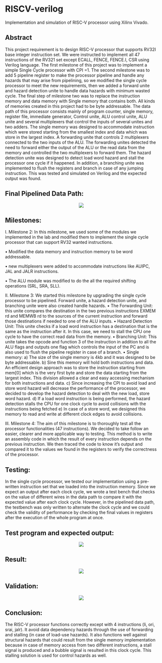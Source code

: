 # RISCV-verilog
Implementation and simulation of RISC-V processor using Xilinx Vivado.

## Abstract
This project requirement is to design RISC-V processor that supports RV32I base integer instruction set. We were instructed to implement all 47 instructions of the RV321 set except ECALL, FENCE, FENCE.I, CSR using Verilog language. The first milestone of this project was to implement a simple Single Cycle processor with CPI =1. The second milestone was to add 5 pipeline register to make the processor pipeline and handle any hazards that may arise from pipelining, so we modified the single cycle processor to meet the new requirements, then we added a forward unite and hazard detection unite to handle data hazards with minimum wasted cycle. The final step of milestone two was to replace the instruction memory and data memory with Single memory that contains both. All kinds of memories created in this project had to be byte addressable. The data path of this processor consists mainly of program counter, single memory, register file, immediate generator, Control unite, ALU control unite, ALU unite and several multiplexers that control the inputs of several unites and two adders. The single memory was designed to accommodate instruction which were stored starting from the smallest index and data which was store in the largest index. A forwarding unite that controls 2 multiplexers connected to the two inputs of the ALU. The forwarding unites detected the need to forward either the output of the ALU or the read data from the memory and controlled the two multiplexers to forward them. The hazard detection unite was designed to detect load word hazard and stall the processor one cycle if it happened. In addition, a branching unite was implemented to flush the registers and branch in case of any jumping instruction. This was tested and simulated on Verilog and the expected output was found.

## Final Pipelined Data Path:
<p align="center">
<img src="RISCV Pipelined - final.png">
</p>

## Milestones: 
I.	Milestone 2:
In this milestone, we used some of the modules we implemented in the lab and modified them to implement the single cycle processor that can support RV32 wanted instructions.

•	Modified the data memory and instruction memory to be word addressable.

•	new multiplexers were added to accommodate instructions like AUIPC, JAL and JALR instructions.

•	The ALU module was modified to do the all the required shifting operations (SRL, SRA, SLL).


II.	Milestone 3:
We started this milestone by upgrading the single cycle processor to be pipelined. Forward unite, a hazard detection unite, and branching unite were also created handle hazards. 
•	The Forwarding Unit:
this unite compares the destination in the two previous instructions EXMEM rd and MEMWB rd to the sources of the current instruction and forward those destinations if needed to one of the ALU inputs.
•	Hazard Detection Unit:
This unite checks if a load word instruction has a destination that is the same as the instruction after it. In this case, we need to stall the CPU one cycle to have the correct read data from the memory.
•	Branching Unit:
This unite takes the opcode and function 3 of the instruction in addition to all the ALU flags and outputs one flag which controls the input of the PC and is also used to flush the pipeline register in case of a branch.
•	Single memory:
a)	The size of the single memory is 4kb and it was designed to be byte addressable.
b)	Sine this memory will hold both instructions and data.  An efficient design approach was to store the instruction starting from mem[0] which is the very first byte and store the data starting from the largest index. This division allowed a clear and easy accessing mechanism for both instructions and data.
c)	Since increasing the CPI to avoid load and store word hazard will decrease the performance of the processor, we decided to develop the hazard detection to deal with the new load, store word hazard.
d)	If a load word instruction is being performed, the hazard detection stalls the CPU for one clock cycle to avoid collisions with the instructions being fetched
e)	In case of a store word, we designed this memory to read and write at different clock edges to avoid collisions.  

III.	Milestone 4:
The aim of this milestone is to thoroughly test all the processor functionalities (47 instructions). We decided to take follow an easier, clearer and more applicable way to testing. This method is to write an assembly code in which the result of every instruction depends on the previous instruction. We then traced the code to know it’s output and compared it to the values we found in the registers to verify the correctness of the processor.   

## Testing:
In the single cycle processor, we tested our implementation using a pre-written instruction set that we loaded into the instruction memory. Since we expect an output after each clock cycle, we wrote a test bench that checks on the value of different wires in the data path to compare it with the expected value after each clock cycle.
However, in the pipelined data path, the testbench was only written to alternate the clock cycle and we could check the validity of performance by checking the final values in registers after the execution of the whole program at once. 

## Test program and expected output:
<p align="center">
<img src="instructions.png">
</p>

## Result:
<p align="center">
<img src="results.png">
</p>

## Validation:
<p align="center">
<img src="validation.png">
</p>

## Conclusion:
The RISC-V processor functions correctly except with 4 instructions (li, ori, srai, jalr). It avoid data dependency hazards through the use of forwarding and stalling (in case of load-use hazards). It also functions well against structural hazards that could result from the single memory implementation because in case of memory access from two different instructions, a stall signal is produced and a bubble signal is resulted in this clock cycle. This stalling solution is used for control hazards as well. 

















